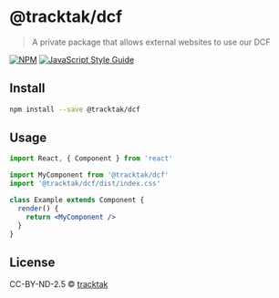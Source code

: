 # @tracktak/dcf

> A private package that allows external websites to use our DCF

[![NPM](https://img.shields.io/npm/v/@tracktak/dcf.svg)](https://www.npmjs.com/package/@tracktak/dcf) [![JavaScript Style Guide](https://img.shields.io/badge/code_style-standard-brightgreen.svg)](https://standardjs.com)

## Install

```bash
npm install --save @tracktak/dcf
```

## Usage

```jsx
import React, { Component } from 'react'

import MyComponent from '@tracktak/dcf'
import '@tracktak/dcf/dist/index.css'

class Example extends Component {
  render() {
    return <MyComponent />
  }
}
```

## License

CC-BY-ND-2.5 © [tracktak](https://github.com/tracktak)
